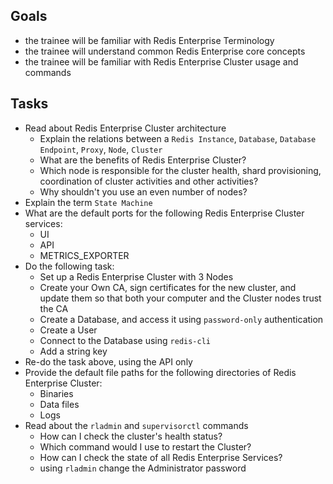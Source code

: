## Goals
* the trainee will be familiar with Redis Enterprise Terminology
* the trainee will understand common Redis Enterprise core concepts
* the trainee will be familiar with Redis Enterprise Cluster usage and commands

## Tasks
* Read about Redis Enterprise Cluster architecture
  * Explain the relations between a `Redis Instance`, `Database`, `Database Endpoint`, `Proxy`, `Node`, `Cluster`
  * What are the benefits of Redis Enterprise Cluster?
  * Which node is responsible for the cluster health, shard provisioning, coordination of cluster activities and other activities?
  * Why shouldn't you use an even number of nodes?
* Explain the term `State Machine`
* What are the default ports for the following Redis Enterprise Cluster services:
  * UI
  * API
  * METRICS_EXPORTER
* Do the following task:
  * Set up a Redis Enterprise Cluster with 3 Nodes
  * Create your Own CA, sign certificates for the new cluster, and update them so that both your computer and the Cluster nodes trust the CA
  * Create a Database, and access it using `password-only` authentication
  * Create a User
  * Connect to the Database using `redis-cli`
  * Add a string key
* Re-do the task above, using the API only
* Provide the default file paths for the following directories of Redis Enterprise Cluster:
  * Binaries
  * Data files
  * Logs
* Read about the `rladmin` and `supervisorctl` commands
  * How can I check the cluster's health status?
  * Which command would I use to restart the Cluster?
  * How can I check the state of all Redis Enterprise Services?
  * using `rladmin` change the Administrator password
